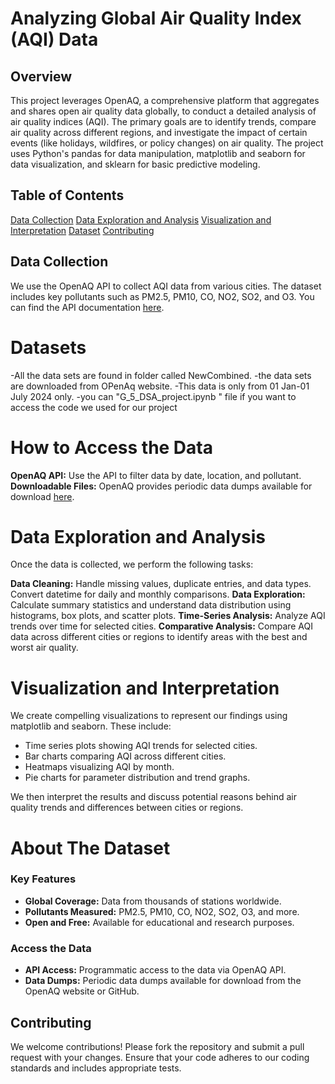 # Analyzing Global Air Quality Index (AQI) Data

## Overview

This project leverages OpenAQ, a comprehensive platform that aggregates and shares open air quality data globally, to conduct a detailed analysis of air quality indices (AQI). The primary goals are to identify trends, compare air quality across different regions, and investigate the impact of certain events (like holidays, wildfires, or policy changes) on air quality. The project uses Python's pandas for data manipulation, matplotlib and seaborn for data visualization, and sklearn for basic predictive modeling.

## Table of Contents
[Data Collection](#data-collection)
[Data Exploration and Analysis](#data-exploration-and-analysis)
[Visualization and Interpretation](#visualization-and-interpretation)
[Dataset](#dataset)
[Contributing](#contributing)
## Data Collection

We use the OpenAQ API to collect AQI data from various cities. The dataset includes key pollutants such as PM2.5, PM10, CO, NO2, SO2, and O3. You can find the API documentation [here](https://docs.openaq.org/).
# Datasets
-All the data sets are found in folder called NewCombined.
-the data sets are downloaded from OPenAq website.
-This data is only from 01 Jan-01 July 2024 only.
-you can "G_5_DSA_project.ipynb " file if you want to access the code we used for our project

# How to Access the Data

**OpenAQ API:** Use the API to filter data by date, location, and pollutant.
**Downloadable Files:** OpenAQ provides periodic data dumps available for download [here](https://openaq.org/#/download).

# Data Exploration and Analysis

Once the data is collected, we perform the following tasks:

**Data Cleaning:** Handle missing values, duplicate entries, and data types. Convert datetime for daily and monthly comparisons.
**Data Exploration:** Calculate summary statistics and understand data distribution using histograms, box plots, and scatter plots.
**Time-Series Analysis:** Analyze AQI trends over time for selected cities.
**Comparative Analysis:** Compare AQI data across different cities or regions to identify areas with the best and worst air quality.
# Visualization and Interpretation

We create compelling visualizations to represent our findings using matplotlib and seaborn. These include:

- Time series plots showing AQI trends for selected cities.
- Bar charts comparing AQI across different cities.
- Heatmaps visualizing AQI by month.
- Pie charts for parameter distribution and trend graphs.

We then interpret the results and discuss potential reasons behind air quality trends and differences between cities or regions.
# About The Dataset

### Key Features
- **Global Coverage:** Data from thousands of stations worldwide.
- **Pollutants Measured:** PM2.5, PM10, CO, NO2, SO2, O3, and more.
- **Open and Free:** Available for educational and research purposes.

### Access the Data
- **API Access:** Programmatic access to the data via OpenAQ API.
- **Data Dumps:** Periodic data dumps available for download from the OpenAQ website or GitHub.

## Contributing

We welcome contributions! Please fork the repository and submit a pull request with your changes. Ensure that your code adheres to our coding 
standards and includes appropriate tests.
